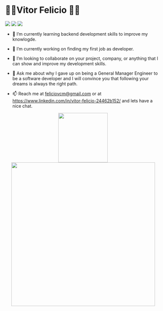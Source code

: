 <h1>👨‍🔧Vitor Felicio 👨‍💻</h1> 

[![](https://img.shields.io/badge/-Gmail-c14438?style=flat-square&logo=Gmail&logoColor=white&link=mailto:feliciovcm@gmail.com)](mailto:feliciovcm@gmail.com)
[![](https://img.shields.io/badge/-LinkedIn-0072b1?style=flat-square&logo=linkedin&logoColor=white&link=https://www.linkedin.com/in/vitor-felicio-24462b152/)](https://www.linkedin.com/in/vitor-felicio-24462b152/)
[![](https://img.shields.io/badge/-Instagram-bc2a8d?style=flat-square&logo=linkedin&logoColor=white&link=https://www.instagram.com/vitorfeliciocmoreira/?hl=pt-br)](https://www.instagram.com/vitorfeliciocmoreira/?hl=pt-br)



- 🌱 I’m currently learning backend development skills to improve my knowlogde.

- 🔭 I’m currently working on finding my first job as developer.

- 👯 I’m looking to collaborate on your project, company, or anything that I can show and improve my development skills.

- 💬 Ask me about why I gave up on being a General Manager Engineer to be a software developer and I will convince you that following your dreams is always the right path.

- 📫 Reach me at feliciovcm@gmail.com or at https://www.linkedin.com/in/vitor-felicio-24462b152/ and lets have a nice chat.

<p align="center">
  <a href="https://github.com/feliciovcm">
    <img
      align="center"
         height="160"
     src="https://github-readme-stats.vercel.app/api/top-langs/?username=feliciovcm&layout=compact&theme=tokyonight"
    />
  </a>
  <a href="https://github.com/feliciovcm">
    <img
      align="center"
      width="465"
      src="https://github-readme-stats.vercel.app/api?username=feliciovcm&count_private=true&show_icons=true&custom_title=Github%20Status&hide=issues&theme=tokyonight"
    />
  </a>

</p>
